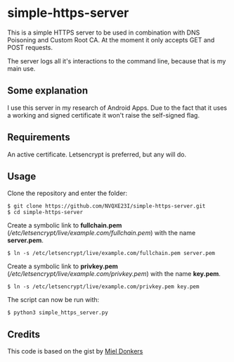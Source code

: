 # simple-https-server
This is a simple HTTPS server to be used in combination with DNS Poisoning and Custom Root CA.
At the moment it only accepts GET and POST requests.

The server logs all it's interactions to the command line, because that is my main use.

## Some explanation
I use this server in my research of Android Apps. Due to the fact that it uses a working and signed certificate it won't raise the self-signed flag.

## Requirements
An active certificate. Letsencrypt is preferred, but any will do.

## Usage
Clone the repository and enter the folder:

    $ git clone https://github.com/NVQXE23I/simple-https-server.git
    $ cd simple-https-server

Create a symbolic link to **fullchain.pem** (*/etc/letsencrypt/live/example.com/fullchain.pem*) with the name **server.pem**.

    $ ln -s /etc/letsencrypt/live/example.com/fullchain.pem server.pem

Create a symbolic link to **privkey.pem** (*/etc/letsencrypt/live/example.com/privkey.pem*) with the name **key.pem**.

    $ ln -s /etc/letsencrypt/live/example.com/privkey.pem key.pem
    
The script can now be run with:

    $ python3 simple_https_server.py
    
## Credits
This code is based on the gist by [Miel Donkers](https://gist.github.com/mdonkers/63e115cc0c79b4f6b8b3a6b797e485c7)
